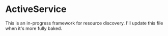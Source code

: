 ActiveService
=============

This is an in-progress framework for resource discovery. I'll update
this file when it's more fully baked.

